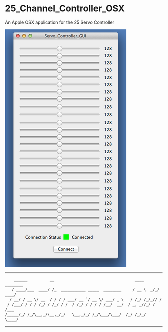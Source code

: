 # 25_Channel_Controller_OSX

An Apple OSX application for the 25 Servo Controller

![alt text](https://github.com/endurancerc/25_Channel_Controller_OSX/blob/main/25_Servo_Controller_OSX.jpg?raw=true)

-------------------------------------------------------------------------------------------------------------------------
        ______          __                                    ____     ________
       / ____/___  ____/ /_  ___________ _____  ________     / __ \  _/_/ ____/
      / __/ / __ \/ __  / / / / ___/ __ `/ __ \/ ___/ _ \   / /_/ /_/_// /     
     / /___/ / / / /_/ / /_/ / /  / /_/ / / / / /__/  __/  / _, _//_/ / /___   
    /_____/_/ /_/\__,_/\__,_/_/   \__,_/_/ /_/\___/\___/  /_/ /_/_/   \____/   

-------------------------------------------------------------------------------------------------------------------------
